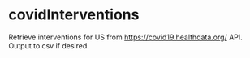 # covidInterventions

Retrieve interventions for US from https://covid19.healthdata.org/ API. 
Output to csv if desired.
